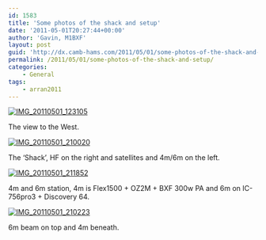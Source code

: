 ```yaml
---
id: 1583
title: 'Some photos of the shack and setup'
date: '2011-05-01T20:27:44+00:00'
author: 'Gavin, M1BXF'
layout: post
guid: 'http://dx.camb-hams.com/2011/05/01/some-photos-of-the-shack-and-setup/'
permalink: /2011/05/01/some-photos-of-the-shack-and-setup/
categories:
    - General
tags:
    - arran2011
---
```


[![IMG_20110501_123105](http://dx.camb-hams.com/wp-content/uploads/2011/05/IMG_20110501_123105_thumb.jpg "IMG_20110501_123105")](http://dx.camb-hams.com/wp-content/uploads/2011/05/IMG_20110501_123105.jpg)

The view to the West.

[![IMG_20110501_210020](http://dx.camb-hams.com/wp-content/uploads/2011/05/IMG_20110501_210020_thumb.jpg "IMG_20110501_210020")](http://dx.camb-hams.com/wp-content/uploads/2011/05/IMG_20110501_210020.jpg)

The ‘Shack’, HF on the right and satellites and 4m/6m on the left.

 [![IMG_20110501_211852](http://dx.camb-hams.com/wp-content/uploads/2011/05/IMG_20110501_211852_thumb.jpg "IMG_20110501_211852")](http://dx.camb-hams.com/wp-content/uploads/2011/05/IMG_20110501_211852.jpg)

4m and 6m station, 4m is Flex1500 + OZ2M + BXF 300w PA and 6m on IC-756pro3 + Discovery 64.

 [![IMG_20110501_210223](http://dx.camb-hams.com/wp-content/uploads/2011/05/IMG_20110501_210223_thumb.jpg "IMG_20110501_210223")](http://dx.camb-hams.com/wp-content/uploads/2011/05/IMG_20110501_210223.jpg)

6m beam on top and 4m beneath.